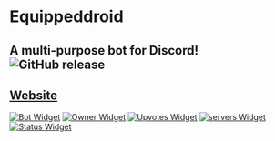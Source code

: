 # Equippeddroid
A multi-purpose bot for Discord!
![GitHub release](https://img.shields.io/github/release/discordies/Equippeddroid.svg)
-
[Website](https://bot.hernikplays,tk)
-

[![Bot Widget](https://discordbots.org/api/widget/470989648747954176.svg?topcolor=7FFFC5)](https://discordbots.org/bot/470989648747954176) [![Owner Widget](https://discordbots.org/api/widget/owner/470989648747954176.svg?leftcolor=7289DA)](https://discordbots.org/bot/470989648747954176) [![Upvotes Widget](https://discordbots.org/api/widget/upvotes/470989648747954176.svg?leftcolor=7289DA)](https://discordbots.org/bot/470989648747954176) [![servers Widget](https://discordbots.org/api/widget/servers/470989648747954176.svg?leftcolor=7289DA)](https://discordbots.org/bot/470989648747954176) [![Status Widget](https://discordbots.org/api/widget/status/470989648747954176.svg?leftcolor=7289DA)](https://discordbots.org/bot/470989648747954176) 

